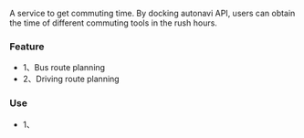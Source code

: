 A service to get commuting time. 
By docking autonavi API, 
users can obtain the time of different commuting tools in the rush hours.

### Feature
- 1、Bus route planning
- 2、Driving route planning

### Use
- 1、
